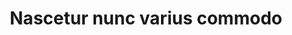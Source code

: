 ---
title: Nascetur nunc varius commodo
image_url: bower_components/fullmotion/images/pic02.jpg
video_url: https://youtu.be/s6zR2T9vn2c
short_description: Interdum amet accumsan placerat commodo ut amet aliquam blandit nunc tempor lobortis nunc non. Mi accumsan.
---